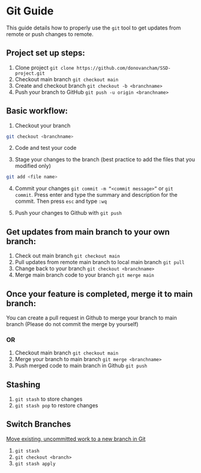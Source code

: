 # Git Guide
This guide details how to properly use the `git` tool to get updates from remote or push changes to remote.

## Project set up steps:

1. Clone project `git clone https://github.com/donovancham/SSD-project.git`
2. Checkout main branch `git checkout main`
3. Create and checkout branch `git checkout -b <branchname>`
4. Push your branch to GitHub `git push -u origin <branchname>`

## Basic workflow:

1. Checkout your branch

```sh
git checkout <branchname>
```

2. Code and test your code

3. Stage your changes to the branch (best practice to add the files that you modified only) 

```sh
git add <file name>
```

4. Commit your changes `git commit -m “<commit message>”` or `git commit`. Press enter and type the summary and description for the commit. Then press `esc` and type `:wq`

5. Push your changes to Github with `git push`

## Get updates from main branch to your own branch:

1. Check out main branch `git checkout main`
2. Pull updates from remote main branch to local main branch `git pull`
3. Change back to your branch `git checkout <branchname>`
4. Merge main branch code to your branch `git merge main`

## Once your feature is completed, merge it to main branch:

You can create a pull request in Github to merge your branch to main branch (Please do not commit the merge by yourself)

### OR

1. Checkout main branch `git checkout main`
2. Merge your branch to main branch `git merge <branchname>`
3. Push merged code to main branch in Github `git push`

## Stashing

1. `git stash` to store changes
2. `git stash pop` to restore changes

## Switch Branches

[Move existing, uncommitted work to a new branch in Git](https://stackoverflow.com/questions/1394797/move-existing-uncommitted-work-to-a-new-branch-in-git)

1. `git stash`
2. `git checkout <branch>`
3. `git stash apply`